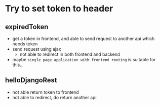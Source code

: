 # Try to set token to header

## expiredToken    
* get a token in frontend, and able to send request to another api which needs token
* send request using ajax
  * not able to redirect in both frontend and backend
* maybe `single page application with frontend routing` is suitable for this...

## helloDjangoRest
* not able return token to frontend
* not able to redirect, do return another api 

